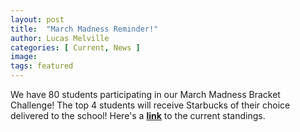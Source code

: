 ```yaml
---
layout: post
title:  "March Madness Reminder!"
author: Lucas Melville
categories: [ Current, News ]
image:
tags: featured
---
```


We have 80 students participating in our March Madness Bracket Challenge! The top 4 students will receive Starbucks of their choice delivered to the school! 
 Here's a [**link**](https://docs.google.com/spreadsheets/d/1UVNWHaWMANhRbu2XLuan7yIXjwdFhZVlwbzTt9jJqaU/edit#gid=0) to the current standings.
